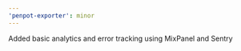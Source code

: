 ```yaml
---
'penpot-exporter': minor
---
```


Added basic analytics and error tracking using MixPanel and Sentry
